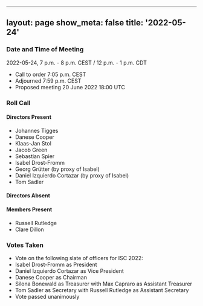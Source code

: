   ---
layout: page
show_meta: false
title: '2022-05-24'
---

### Date and Time of Meeting

2022-05-24, 7 p.m. - 8 p.m. CEST / 12 p.m. - 1 p.m. CDT

* Call to order 7:05 p.m. CEST
* Adjourned 7:59 p.m. CEST
* Proposed meeting 20 June 2022 18:00 UTC

### Roll Call

#### Directors Present  

- Johannes Tigges
- Danese Cooper 
- Klaas-Jan Stol
- Jacob Green 
- Sebastian Spier
- Isabel Drost-Fromm 
- Georg Grütter (by proxy of Isabel)
- Daniel Izquierdo Cortazar (by proxy of Isabel)
- Tom Sadler 

#### Directors Absent

#### Members Present
- Russell Rutledge 
- Clare Dillon 

### Votes Taken
- Vote on the following slate of officers for ISC 2022:  
 - Isabel Drost-Fromm as President
 - Daniel Izquierdo Cortazar as Vice President
 - Danese Cooper as Chairman
 - Silona Bonewald as Treasurer with Max Capraro as Assistant Treasurer
 - Tom Sadler as Secretary with Russell Rutledge as Assistant Secretary
 - Vote passed unanimously 
